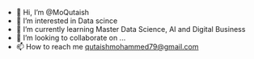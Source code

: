 - 👋 Hi, I’m @MoQutaish
- 👀 I’m interested in Data scince
- 🌱 I’m currently learning Master Data Science, AI and Digital Business
- 💞️ I’m looking to collaborate on ...
- 📫 How to reach me qutaishmohammed79@gmail.com

<!---
MoQutaish/MoQutaish is a ✨ special ✨ repository because its `README.md` (this file) appears on your GitHub profile.
You can click the Preview link to take a look at your changes.
--->
